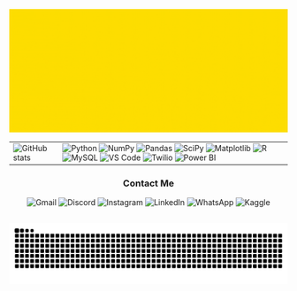 <img src="images/profile1.gif" alt="Hello I'm Ashton" />

<table align="center">
  <tr>
    <td>
      <img src="https://github-readme-stats.vercel.app/api?username=asegnibo&count_private=true&show_icons=true&theme=gruvbox_light&include_all_commits=true" alt="GitHub stats" width="800"/>
    </td>
    <td>
      <img src="https://img.shields.io/badge/python-3670A0?style=for-the-badge&logo=python&logoColor=ffdd54" alt="Python"/>
      <img src="https://img.shields.io/badge/numpy-%23013243.svg?style=for-the-badge&logo=numpy&logoColor=white" alt="NumPy"/>
      <img src="https://img.shields.io/badge/pandas-%23150458.svg?style=for-the-badge&logo=pandas&logoColor=white" alt="Pandas"/>
      <img src="https://img.shields.io/badge/SciPy-%230C55A5.svg?style=for-the-badge&logo=scipy&logoColor=white" alt="SciPy"/>
      <img src="https://img.shields.io/badge/Matplotlib-%23ffffff.svg?style=for-the-badge&logo=Matplotlib&logoColor=black" alt="Matplotlib"/>
      <img src="https://img.shields.io/badge/r-%23276DC3.svg?style=for-the-badge&logo=r&logoColor=white" alt="R"/>
      <img src="https://img.shields.io/badge/mysql-4479A1.svg?style=for-the-badge&logo=mysql&logoColor=white" alt="MySQL"/>
      <img src="https://img.shields.io/badge/Visual%20Studio%20Code-0078d7.svg?style=for-the-badge&logo=visual-studio-code&logoColor=white" alt="VS Code"/>
      <img src="https://img.shields.io/badge/Twilio-F22F46?style=for-the-badge&logo=Twilio&logoColor=white" alt="Twilio"/>
      <img src="https://img.shields.io/badge/power_bi-F2C811?style=for-the-badge&logo=powerbi&logoColor=black" alt="Power BI"/>
    </td>
  </tr>
</table>



<!-- tutorial: https://github.com/anuraghazra/github-readme-stats/blob/master/docs/readme_pt-BR.md --> 
<!--![Anurag's GitHub stats](https://github-readme-stats.vercel.app/api?username=asegnibo&count_private=true&show_icons=true&theme=gotham&include_all_commits=true)-->
<!--[Top Langs](https://github-readme-stats.vercel.app/api/top-langs/?username=asegnibo&layout=compact)"-->

<!--![Python](https://img.shields.io/badge/python-3670A0?style=for-the-badge&logo=python&logoColor=ffdd54)
![NumPy](https://img.shields.io/badge/numpy-%23013243.svg?style=for-the-badge&logo=numpy&logoColor=white)
![Pandas](https://img.shields.io/badge/pandas-%23150458.svg?style=for-the-badge&logo=pandas&logoColor=white)
![SciPy](https://img.shields.io/badge/SciPy-%230C55A5.svg?style=for-the-badge&logo=scipy&logoColor=%white)
![Matplotlib](https://img.shields.io/badge/Matplotlib-%23ffffff.svg?style=for-the-badge&logo=Matplotlib&logoColor=black)
![R](https://img.shields.io/badge/r-%23276DC3.svg?style=for-the-badge&logo=r&logoColor=white)
![MySQL](https://img.shields.io/badge/mysql-4479A1.svg?style=for-the-badge&logo=mysql&logoColor=white)
![Visual Studio Code](https://img.shields.io/badge/Visual%20Studio%20Code-0078d7.svg?style=for-the-badge&logo=visual-studio-code&logoColor=white)
![Twilio](https://img.shields.io/badge/Twilio-F22F46?style=for-the-badge&logo=Twilio&logoColor=white)
![Power Bi](https://img.shields.io/badge/power_bi-F2C811?style=for-the-badge&logo=powerbi&logoColor=black)-->      
<h3 align="center">
  <strong>Contact Me</strong><br/>
</h3>

<p align="center">
  <a href="mailto:ashton.segnibo@usp.br" style="text-decoration: none;"><img src="https://img.shields.io/badge/Gmail-D14836?style=for-the-badge&logo=gmail&logoColor=white" alt="Gmail"/></a>  <a href="https://discord.gg/7xRF7qRZ" style="text-decoration: none;"><img src="https://img.shields.io/badge/Discord-%235865F2.svg?style=for-the-badge&logo=discord&logoColor=white" alt="Discord"/></a>  <a href="https://instagram.com/asegnibo" style="text-decoration: none;"><img src="https://img.shields.io/badge/Instagram-%23E4405F.svg?style=for-the-badge&logo=Instagram&logoColor=white" alt="Instagram"/></a>  <a href="https://www.linkedin.com/in/asegnibo/" style="text-decoration: none;"><img src="https://img.shields.io/badge/linkedin-%230077B5.svg?style=for-the-badge&logo=linkedin&logoColor=white" alt="LinkedIn"/></a>  <a href="https://wa.me/5511947761508" style="text-decoration: none;"><img src="https://img.shields.io/badge/WhatsApp-25D366?style=for-the-badge&logo=whatsapp&logoColor=white" alt="WhatsApp"/></a>  <a href="https://www.kaggle.com/asegnibo" style="text-decoration: none;"><img src="https://img.shields.io/badge/Kaggle-035a7d?style=for-the-badge&logo=kaggle&logoColor=white" alt="Kaggle"/></a>
</p>

##

<picture>
  <source media="(prefers-color-scheme: dark)" srcset="https://raw.githubusercontent.com/asegnibo/asegnibo/output/github-contribution-grid-snake-dark.svg">
  <source media="(prefers-color-scheme: light)" srcset="https://raw.githubusercontent.com/asegnibo/asegnibo/output/github-contribution-grid-snake.svg">
  <img alt="github contribution grid snake animation" src="https://raw.githubusercontent.com/asegnibo/asegnibo/output/github-contribution-grid-snake.svg">
</picture>

